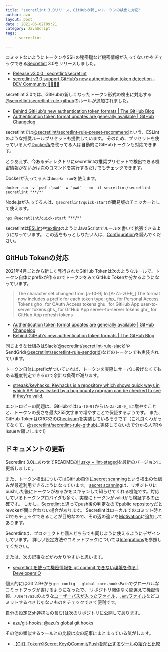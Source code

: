 ```yaml
---
title: "secretlint 3.0リリース、GitHubの新しいトークンの検出に対応"
author: azu
layout: post
date : 2021-06-02T09:21
category: JavaScript
tags:
    - secretlint

---
```


コミットないようにトークンやSSHの秘密鍵など機密情報が入ってないかをチェックできる[Secretlint](https://github.com/secretlint/secretlint) 3.0をリリースしました。

- [Release v3.0.0 · secretlint/secretlint](https://github.com/secretlint/secretlint/releases/tag/v3.0.0)
- [secretlint v3.0 support GitHub’s new authentication token detection - DEV Community 👩‍💻👨‍💻](https://dev.to/azu/secretlint-v3-0-support-github-token-detection-57eg)

secretlint 3.0では、GitHubの新しくなったトークン形式の検出に対応する[@secretlint/secretlint-rule-github](https://github.com/secretlint/secretlint/tree/master/packages/@secretlint/secretlint-rule-github)のルールが追加されました。

- [Behind GitHub's new authentication token formats | The GitHub Blog](https://github.blog/2021-04-05-behind-githubs-new-authentication-token-formats/)
- [Authentication token format updates are generally available | GitHub Changelog](https://github.blog/changelog/2021-03-31-authentication-token-format-updates-are-generally-available/)

secretlintでは[@secretlint/secretlint-rule-preset-recommend](https://github.com/secretlint/secretlint/tree/master/packages/@secretlint/secretlint-rule-preset-recommend)という、ESLintのような推奨ルールプリセットも提供しています。
そのため、プリセットを使っている人や[Docker版](https://github.com/secretlint/secretlint/tree/master/publish/docker)を使ってる人は自動的にGitHubトークンも対応できます。

とりあえず、今あるディレクトリにsecretlintの推奨プリセットで検出できる機密情報がないかは次のコマンドを実行するだけでもチェックできます。

Dockerが入ってる人は`docekr run`を使えます。

    docker run -v `pwd`:`pwd` -w `pwd` --rm -it secretlint/secretlint secretlint "**/*"

Node.jsが入ってる人は、`@secretlint/quick-start`が簡易版のチェッカーとして使えます。

    npx @secretlint/quick-start "**/*"

secretlintは[ESLint](https://eslint.org/)や[textlint](https://textlint.github.io/)のようにJavaScriptでルールを書いて拡張できるようになっています。
この辺をもっとしりたい人は、[Configuration](https://github.com/secretlint/secretlint#configuration)を読んでください。

## GitHub Tokenの対応

2021年4月ごとから新しく発行されたGitHub Tokenは次のようなルールで、トークン自体にprefixが作るのでトークンをみてGitHub Tokenか分かるようになっています。

> The character set changed from [a-f0-9] to [A-Za-z0-9_]
> The format now includes a prefix for each token type:
> ghp_ for Personal Access Tokens
> gho_ for OAuth Access tokens
> ghu_ for GitHub App user-to-server tokens
> ghs_ for GitHub App server-to-server tokens
> ghr_ for GitHub App refresh tokens

- [Authentication token format updates are generally available | GitHub Changelog](https://github.blog/changelog/2021-03-31-authentication-token-format-updates-are-generally-available/)
- [Behind GitHub's new authentication token formats | The GitHub Blog](https://github.blog/2021-04-05-behind-githubs-new-authentication-token-formats/)

同じような仕組みはSlack([@secretlint/secretlint-rule-slack](https://github.com/secretlint/secretlint/tree/master/packages/%40secretlint/secretlint-rule-slack))やSendGrid([@secretlint/secretlint-rule-sendgrid](https://github.com/secretlint/secretlint/tree/master/packages/%40secretlint/secretlint-rule-sendgrid))などのトークンでも実装されています。

トークン自体にprefixがついていれば、トークンを実際にサーバに投げなくてもある程度判定できるので余計な負荷が減ります。

- [streaak/keyhacks: Keyhacks is a repository which shows quick ways in which API keys leaked by a bug bounty program can be checked to see if they're valid.](https://github.com/streaak/keyhacks)

エントロピーの問題は、GitHubでは`[a-f0-9]`から`[A-Za-z0-9_]`に増やすことと、トークンの長さを最大255文字まで増やすことで保証するようです。
また、GitHub TokenはCRC32の[Checksum](https://github.blog/2021-04-05-behind-githubs-new-authentication-token-formats/#checksum)を実装しているそうです（これ良くわかってなくて、[@secretlint/secretlint-rule-github](https://github.com/secretlint/secretlint/tree/master/packages/@secretlint/secretlint-rule-github)に実装してないので分かる人PRやIssueお願いします!）

## ドキュメントの更新

Secretlint 3.0にあわせてREADMEの[Husky + lint-staged](https://github.com/secretlint/secretlint#husky--lint-staged)を最新のバージョンに更新しました。

また、トークン検出についてはGitHub自体に[secret scanning](https://docs.github.com/en/code-security/secret-security/about-secret-scanning)という検出の仕組みが最近利用できるようになっています。
[secret scanning](https://docs.github.com/en/code-security/secret-security/about-secret-scanning)は、リポジトリにpushした後にトークンがあるかをスキャンして知らせてくれる機能です。対応しているトークンプロバイダも多く、実際にトークンがvalidかも検証するの正確です。
しかし、[Secretlint](https://github.com/secretlint/secretlint)と違ってpush後の判定なのでpublic repositoryだとrevokeが間に合わない場合があります。
Secretlintはローカルでのコミット時とCIでもチェックできることが目的なので、その辺の違いを[Motivation](https://github.com/secretlint/secretlint#motivation)に追加してあります。

Secretlintは、プロジェクトと個人どちらでも同じように使えるようにデザインしています。
詳しい設定方法やコミットフックについては[Integrations](https://github.com/secretlint/secretlint#integrations)を参照してください。

または、次の記事などがわかりやすいと思います。

- [secretlint を使って機密情報を git commit できない環境を作る | DevelopersIO](https://dev.classmethod.jp/articles/dont-allow-commiting-secrets-by-secretlint/)

個人的にはGit 2.9+から`git config --global core.hooksPath`でグローバルなコミットフックが書けるようになったで、
リポジトリ関係なく間違えて機密情報、`/Users/azu`のような[ユーザーパスが入ったファイル](https://github.com/secretlint/secretlint/tree/master/packages/%40secretlint/secretlint-rule-no-homedir)、[`.env`ファイル](https://github.com/secretlint/secretlint/tree/master/packages/%40secretlint/secretlint-rule-no-dotenv)などコミットするべきじゃないものをチェックできて便利です。

自分の設定(Zsh連携もの含む)は次のリポジトリに公開してあります。

- [azu/git-hooks: @azu's global git hooks](https://github.com/azu/git-hooks)

その他の類似するツールとの比較は次の記事にまとまっている気がします。

- [【Git】TokenやSecret KeyのCommit/Pushを防止するツールの紹介と比較](https://zenn.dev/foolishell/articles/ffaaa171038960)
